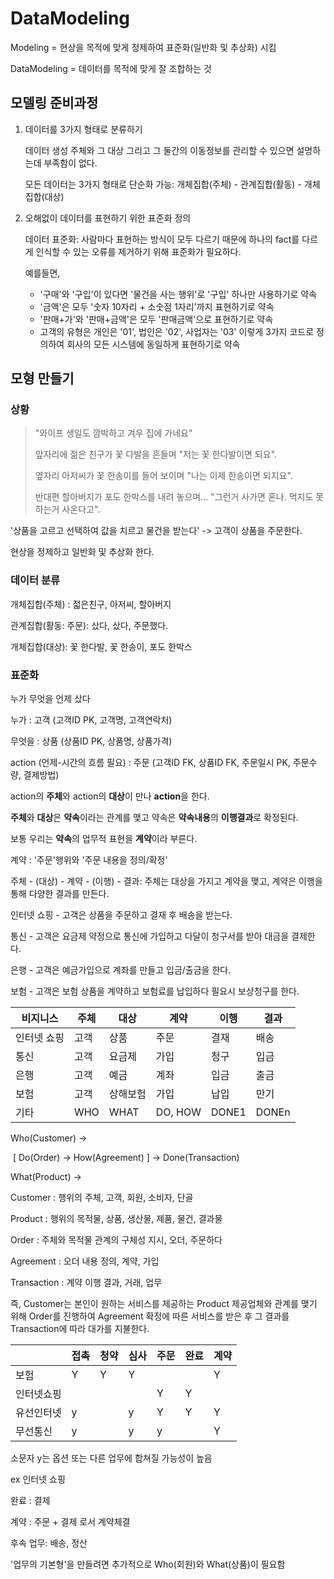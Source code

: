 # DataModeling

Modeling = 현상을 목적에 맞게 정제하여 표준화(일반화 및 추상화) 시킴

DataModeling = 데이터를 목적에 맞게 잘 조합하는 것

## 모델링 준비과정

1. 데이터를 3가지 형태로 분류하기

   데이터 생성 주체와 그 대상 그리고 그 둘간의 이동정보를 관리할 수 있으면 설명하는데 부족함이 없다.

   모든 데이터는 3가지 형태로 단순화 가능: 개체집합(주체) - 관계집합(활동) - 개체집합(대상)

2. 오해없이 데이터를 표현하기 위한 표준화 정의

   데이터 표준화: 사람마다 표현하는 방식이 모두 다르기 때문에 하나의 fact를 다르게 인식할 수 있는 오류를 제거하기 위해 표준화가 필요하다.

   예를들면,

   - '구매'와 '구입'이 있다면 '물건을 사는 행위'로 '구입' 하나만 사용하기로 약속	
   - '금액'은 모두 '숫자 10자리 + 소숫점 1자리'까지 표현하기로 약속
   - '판매+가'와 '판매+금액'은 모두 '판매금액'으로 표현하기로 약속
   - 고객의 유형은 개인은 '01', 법인은 '02', 사업자는 '03' 이렇게 3가지 코드로 정의하여 회사의 모든 시스템에 동일하게 표현하기로 약속

## 모형 만들기

### 상황

> "와이프 생일도 깜박하고 겨우 집에 가네요"
>
> 앞자리에 젊은 친구가 꽃 다발을 흔들며 "저는 꽃 한다발이면 되요".
>
> 옆자리 아저씨가 꽃 한송이를 들어 보이며 "나는 이제 한송이면 되지요".
>
> 반대편 할아버지가 포도 한박스를 내려 놓으며... "그런거 사가면 혼나. 먹지도 못하는거 사온다고".

'상품을 고르고 선택하여 값을 치르고 물건을 받는다' -> 고객이 상품을 주문한다.

현상을 정제하고 일반화 및 추상화 한다.

### 데이터 분류

개체집합(주체) : 젋은친구, 아저씨, 할아버지

관계집합(활동: 주문): 샀다, 샀다, 주문했다.

개체집합(대상): 꽃 한다발, 꽃 한송이, 포도 한박스

### 표준화

누가 무엇을 언제 샀다

누가 : 고객 (고객ID PK, 고객명, 고객연락처)

무엇을 : 상품 (상품ID PK, 상품명, 상품가격)

action (언제-시간의 흐름 필요) : 주문 (고객ID FK, 상품ID FK, 주문일시 PK, 주문수량, 결제방법)



action의 **주체**와 action의 **대상**이 만나 **action**을 한다.

**주체**와 **대상**은 **약속**이라는 관계를 맺고 약속은 **약속내용**의 **이행결과**로 확정된다.

보통 우리는 **약속**의 업무적 표현을 **계약**이라 부른다.

계약 : '주문'행위와 '주문 내용을 정의/확정'

주체 - (대상) - 계약 - (이행) - 결과: 주체는 대상을 가지고 계약을 맺고, 계약은 이행을 통해 다양한 결과를 만든다.

인터넷 쇼핑 - 고객은 상품을 주문하고 결재 후 배송을 받는다.

통신 - 고객은 요금제 약정으로 통신에 가입하고 다달이 청구서를 받아 대금을 결제한다.

은행 - 고객은 예금가입으로 계좌를 만들고 입금/출금을 한다.

보험 - 고객은 보험 상품을 계약하고 보험료를 납입하다 필요시 보상청구를 한다.

| 비지니스    | 주체 | 대상     | 계약    | 이행  | 결과  |
| ----------- | ---- | -------- | ------- | ----- | ----- |
| 인터넷 쇼핑 | 고객 | 상품     | 주문    | 결재  | 배송  |
| 통신        | 고객 | 요금제   | 가입    | 청구  | 입금  |
| 은행        | 고객 | 예금     | 계좌    | 입금  | 출금  |
| 보험        | 고객 | 상해보험 | 가입    | 납입  | 만기  |
| 기타        | WHO  | WHAT     | DO, HOW | DONE1 | DONEn |

Who(Customer) ->

​									[ Do(Order) -> How(Agreement) ] -> Done(Transaction)

What(Product)   ->

Customer : 행위의 주체, 고객, 회원, 소비자, 단골

Product : 행위의 목적물, 상품, 생산물, 제품, 물건, 결과물

Order : 주체와 목적물 관계의 구체성 지시, 오더, 주문하다

Agreement : 오더 내용 정의, 계약, 가입

Transaction : 계약 이행 결과, 거래, 업무

즉, Customer는 본인이 원하는 서비스를 제공하는 Product 제공업체와 관계를 맺기 위해 Order를 진행하여 Agreement 확정에 따른 서비스를 받은 후 그 결과를 Transaction에 따라 대가를 지불한다.

|            | 접촉 | 청약 | 심사 | 주문 | 완료 | 계약 |
| ---------- | ---- | ---- | ---- | ---- | ---- | ---- |
| 보험       | Y    | Y    | Y    |      |      | Y    |
| 인터넷쇼핑 |      |      |      | Y    | Y    |      |
| 유선인터넷 | y    |      | y    | Y    | Y    | Y    |
| 무선통신   | y    |      | y    | y    |      | Y    |

소문자 y는 옵션 또는 다른 업무에 합쳐질 가능성이 높음

ex 인터넷 쇼핑

완료 : 결제 

계약 : 주문 + 결제 로서 계약체결

후속 업무: 배송, 정산

'업무의 기본형'을 만들려면 추가적으로 Who(회원)와 What(상품)이 필요함